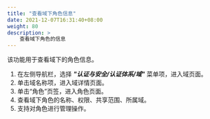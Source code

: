 ```yaml
---
title: "查看域下角色信息"
date: 2021-12-07T16:31:40+08:00
weight: 80
description: >
    查看域下角色的信息
---
```


该功能用于查看域下的角色信息。

1. 在左侧导航栏，选择 **_"认证与安全/认证体系/域"_** 菜单项，进入域页面。
2. 单击域名称项，进入域详情页面。
2. 单击“角色”页签，进入角色页面。
3. 查看域下角色的名称、权限、共享范围、所属域。
4. 支持对角色进行管理操作。